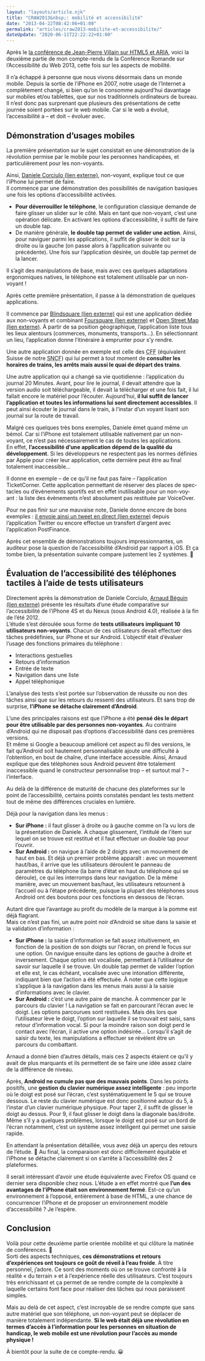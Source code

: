 ```yaml
---
layout: "layouts/article.njk"
title: "CRAW2013&nbsp;: mobilité et accessibilité"
date: "2013-04-22T08:42:06+01:00"
permalink: "articles/craw2013-mobilite-et-accessibilite/"
dateUpdate: "2020-06-11T22:22:22+01:00"
---
```


<p>Après le <a href="/articles/craw2013-html5-aria-et-accessibilite-web/">la conférence de Jean-Pierre Villain sur HTML5 et ARIA</a>, voici la deuxième partie de mon compte-rendu de la Conférence Romande sur l’Accessibilité du Web 2013, cette fois sur les aspects de mobilité.</p>
<p>Il n’a échappé à personne que nous vivons désormais dans un monde mobile. Depuis la sortie de l’iPhone en 2007, notre usage de l’Internet a complètement changé, si bien qu’on le consomme aujourd’hui davantage sur mobiles et/ou tablettes, que sur nos traditionnels ordinateurs de bureau. Il n’est donc pas surprenant que plusieurs des présentations de cette journée soient portées sur le web mobile. Car si le web a évolué, l’accessibilité a – et doit – évoluer avec.</p>
<h2>Démonstration d’usages mobiles</h2>
<p>La première présentation sur le sujet consistait en une démonstration de la révolution permise par le mobile pour les personnes handicapées, et particulièrement pour les non-voyants.</p>
<p>Ainsi, <a href="https://twitter.com/Pianist_85" rel="external">Daniele Corciulo <span class="screen-reader-text">(lien externe)</span></a>, non-voyant, explique tout ce que l’iPhone lui permet de faire.<br />
Il commence par une démonstration des possibilités de navigation basiques une fois les options d’accessibilité activées.</p>
<ul>
<li><strong>Pour déverrouiller le téléphone</strong>, le configuration classique demande de faire glisser un slider sur le côté. Mais en tant que non-voyant, c’est une opération délicate. En activant les options d’accessibilité, il suffit de faire un double tap.</li>
<li>De manière générale, <strong>le double tap permet de valider une action</strong>. Ainsi, pour naviguer parmi les applications, il suffit de glisser le doit sur la droite ou la gauche (on passe alors à l’application suivante ou précédente). Une fois sur l’application désirée, un double tap permet de la lancer.</li>
</ul>
<p>Il s’agit des manipulations de base, mais avec ces quelques adaptations ergonomiques natives, le téléphone est totalement utilisable par un non-voyant&nbsp;!</p>
<p>Après cette première présentation, il passe à la démonstration de quelques applications.</p>
<p>Il commence par <a hreflang="en" lang="en" href="https://www.blindsquare.com/" rel="external">Blindsquare <span class="screen-reader-text">(lien externe)</span></a> qui est une application dédiée aux non-voyants et combinant <a href="https://fr.foursquare.com/" lang="en" rel="external">Foursquare <span class="screen-reader-text">(lien externe)</span></a> et <a href="https://www.openstreetmap.org/" lang="en" rel="external">Open Street Map <span class="screen-reader-text">(lien externe)</span></a>. À partir de sa position géographique, l’application liste tous les lieux alentours (commerces, monuments, transports…). En sélectionnant un lieu, l’application donne l’itinéraire à emprunter pour s’y rendre.</p>
<p>Une autre application donnée en exemple est celle des <abbr title="Chemins de Fer Fédéraux">CFF</abbr> (équivalent Suisse de notre <abbr title="Société Nationale des Chemins de Fer">SNCF</abbr>) qui lui permet à tout moment de <strong>consulter les horaires de trains, les arrêts mais aussi le quai de départ des trains</strong>.</p>
<p>Une autre application qui a changé sa vie quotidienne&nbsp;: l’application du journal 20 Minutes. Avant, pour lire le journal, il devait attendre que la version audio soit téléchargeable, il devait la télécharger et une fois fait, il lui fallait encore le matériel pour l’écouter. Aujourd’hui, <strong>il lui suffit de lancer l’application et toutes les informations lui sont directement accessibles</strong>. Il peut ainsi écouter le journal dans le train, à l’instar d’un voyant lisant son journal sur la route de travail.</p>
<p>Malgré ces quelques très bons exemples, Daniele émet quand même un bémol. Car si l’iPhone est totalement utilisable nativement par un non-voyant, ce n’est pas nécessairement le cas de toutes les applications.<br />
En effet, <strong>l’accessibilité d’une application dépend de la qualité du développement</strong>. Si les développeurs ne respectent pas les normes définies par Apple pour créer leur application, cette dernière peut être au final totalement inaccessible…</p>
<p>Il donne en exemple – de ce qu’il ne faut pas faire – l’application <span lang="en">TicketCorner</a>. Cette application permettant de réserver des places de spectacles ou d’évènements sportifs est en effet inutilisable pour un non-voyant&nbsp;: la liste des évènements n’est absolument pas restituée par <span lang="en">VoiceOver</span>.</p>
<p>Pour ne pas finir sur une mauvaise note, Daniele donne encore de bons exemples&nbsp;: <a href="https://twitter.com/Access4All/status/324093150161432577" rel="external">il envoie ainsi un tweet en direct <span class="screen-reader-text">(lien externe)</span></a> depuis l’application Twitter ou encore effectue un transfert d’argent avec l’application PostFinance.</p>
<p>Après cet ensemble de démonstrations toujours impressionnantes, un auditeur pose la question de l’accessibilité d’Android par rapport à iOS. Et ça tombe bien, la présentation suivante compare justement les 2 systèmes. <span role="img" aria-label="Sourire">🙂</span></p>
<h2>Évaluation de l’accessibilité des téléphones tactiles à l’aide de tests utilisateurs</h2>
<p>Directement après la démonstration de Daniele Corciulo, <a href="https://twitter.com/arnaudbgu1" rel="external">Arnaud Béguin <span class="screen-reader-text">(lien externe)</span></a> présente les résultats d’une étude comparative sur l’accessibilité de l’iPhone 4S et du Nexus (sous Android 4.0), réalisée à la fin de l’été 2012.<br />
L’étude s’est déroulée sous forme de <strong>tests utilisateurs impliquant 10 utilisateurs non-voyants</strong>. Chacun de ces utilisateurs devait effectuer des tâches prédéfinies, sur iPhone et sur Android. L’objectif était d’évaluer l’usage des fonctions primaires du téléphone&nbsp;:</p>
<ul>
<li>Interactions gestuelles</li>
<li>Retours d’information</li>
<li>Entrée de texte</li>
<li>Navigation dans une liste</li>
<li>Appel téléphonique</li>
</ul>
<p>L’analyse des tests s’est portée sur l’observation de réussite ou non des tâches ainsi que sur les retours du ressenti des utilisateurs. Et sans trop de surprise, <strong>l’iPhone se détache clairement d’Android</strong>.</p>
<p>L’une des principales raisons est que l’iPhone a été <strong>pensé dès le départ pour être utilisable par des personnes non-voyantes</strong>. Au contraire d’Android qui ne disposait pas d’options d’accessibilité dans ces premières versions.<br />
Et même si Google a beaucoup amélioré cet aspect au fil des versions, le fait qu’Android soit hautement personnalisable ajoute une difficulté à l’obtention, en bout de chaîne, d’une interface accessible. Ainsi, Arnaud explique que des téléphones sous Android peuvent être totalement inaccessible quand le constructeur personnalise trop – et surtout mal&nbsp;? – l’interface.</p>
<p>Au delà de la différence de maturité de chacune des plateformes sur le point de l’accessibilité, certains points constatés pendant les tests mettent tout de même des différences cruciales en lumière.</p>
<p>Déjà pour la navigation dans les menus&nbsp;:</p>
<ul>
<li><strong>Sur iPhone&nbsp;:</strong> il faut glisser à droite ou à gauche comme on l’a vu lors de la présentation de Daniele. À chaque glissement, l’intitulé de l’item sur lequel on se trouve est restitué et il faut effectuer un double tap pour l’ouvrir.</li>
<li><strong>Sur Android&nbsp;:</strong> on navigue à l’aide de 2 doigts avec un mouvement de haut en bas. Et déjà un premier problème apparaît&nbsp;: avec un mouvement haut/bas, il arrive que les utilisateurs déroulent le panneau de paramètres du téléphone (la barre d’état en haut du téléphone qui se déroule), ce qui les interromps dans leur navigation. De la même manière, avec un mouvement bas/haut, les utilisateurs retournent à l’accueil ou à l’étape précédente, puisque la plupart des téléphones sous Android ont des boutons pour ces fonctions en dessous de l’écran.</li>
</ul>
<p>Autant dire que l’avantage au profit du modèle de la marque à la pomme est déjà flagrant.<br />
Mais ce n’est pas fini, un autre point noir d’Android se situe dans la saisie et la validation d’information&nbsp;:</p>
<ul>
<li><strong>Sur iPhone&nbsp;:</strong> la saisie d’information se fait assez intuitivement, en fonction de la position de son doigts sur l’écran, on prend le focus sur une option. On navigue ensuite dans les options de gauche à droite et inversement. Chaque option est vocalisée, permettant à l’utilisateur de savoir sur laquelle il se trouve. Un double tap permet de valider l’option et elle est, le cas échéant, vocalisée avec une intonation différente, indiquant bien que l’action a été effectuée. À noter que cette logique s’applique à la navigation dans les menus mais aussi à la saisie d’informations avec le clavier.</li>
<li><strong>Sur Android&nbsp;:</strong> c’est une autre paire de manche. À commencer par le parcours du clavier&nbsp;! La navigation se fait en parcourant l’écran avec le doigt. Les options parcourues sont restituées. Mais dès lors que l’utilisateur lève le doigt, l’option sur laquelle il se trouvait est saisi, sans retour d’information vocal. Si pour la moindre raison son doigt perd le contact avec l’écran, il active une option indésirée… Lorsqu’il s’agit de saisir du texte, les manipulations a effectuer se révèlent être un parcours du combattant.</li>
</ul>
<p>Arnaud a donné bien d’autres détails, mais ces 2 aspects étaient ce qu’il y avait de plus marquants et ils permettent de se faire une idée assez claire de la différence de niveau.</p>
<p>Après, <strong>Android ne cumule pas que des mauvais points</strong>. Dans les points positifs, une <strong>gestion du clavier numérique assez intelligente</strong>&nbsp;: peu importe où le doigt est posé sur l’écran, c’est systématiquement le 5 qui se trouve dessous. Le reste du clavier numérique est donc positionné autour du 5, à l’instar d’un clavier numérique physique. Pour taper 2, il suffit de glisser le doigt au dessus. Pour 9, il faut glisser le doigt dans la diagonale bas/droite. Même s’il y a quelques problèmes, lorsque le doigt est posé sur un bord de l’écran notamment, c’est un système assez intelligent qui permet une saisie rapide.</p>
<p>En attendant la présentation détaillée, vous avez déjà un aperçu des retours de l’étude. <span role="img" aria-label="Sourire">🙂</span> Au final, la comparaison est donc difficilement équitable et l’iPhone se détache clairement si on s’arrête à l’accessibilité des 2 plateformes.</p>
<p>Il serait intéressant d’avoir une étude équivalente avec Firefox OS quand ce dernier sera disponible chez nous. L’étude a en effet montré que <strong>l’un des avantages de l’iPhone était son environnement fermé</strong>. Est-ce qu’un environnement à l’opposé, entièrement à base de HTML, a une chance de concurrencer l’iPhone et de proposer un environnement modèle d’accessibilité&nbsp;? Je l’espère. </p>
<h2>Conclusion</h2>
<p>Voilà pour cette deuxième partie orientée mobilité et qui clôture la matinée de conférences. <span role="img" aria-label="Sourire">🙂</span><br />
Sorti des aspects techniques, <strong>ces démonstrations et retours d’expériences ont toujours ce goût de réveil à l’eau froide</strong>. À titre personnel, j’adore. Ce sont des moments où on se trouve confronté à la réalité « du terrain » et à l’expérience réelle des utilisateurs. C’est toujours très enrichissant et ça permet de se rendre compte de la complexité à laquelle certains font face pour réaliser des tâches qui nous paraissent simples.</p>
<p>Mais au delà de cet aspect, c’est incroyable de se rendre compte que sans autre matériel que son téléphone, un non-voyant peut se déplacer de manière totalement indépendante. <strong>Si le web était déjà une révolution en termes d’accès à l’information pour les personnes en situation de handicap, le web mobile est une révolution pour l’accès au monde physique&nbsp;!</strong></p>
<p>À bientôt pour la suite de ce compte-rendu. <span role="img" aria-label="Heureux">😀</span></p>
